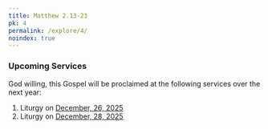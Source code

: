 ```yaml
---
title: Matthew 2.13-23
pk: 4
permalink: /explore/4/
noindex: true
---
```


### Upcoming Services

God willing, this Gospel will be proclaimed at the following services over the next year:


1. Liturgy on [December, 26, 2025](https://orthocal.info/readings/gregorian/2025/12/26/)
1. Liturgy on [December, 28, 2025](https://orthocal.info/readings/gregorian/2025/12/28/)
